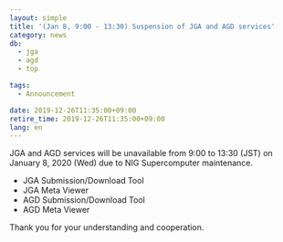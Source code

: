 ```yaml
---
layout: simple
title: '(Jan 8, 9:00 - 13:30) Suspension of JGA and AGD services'
category: news
db:
  - jga
  - agd
  - top

tags:
  - Announcement

date: 2019-12-26T11:35:00+09:00
retire_time: 2019-12-26T11:35:00+09:00
lang: en
---
```


<p>JGA and AGD services will be unavailable from 9:00 to 13:30 (JST) on January 8, 2020 (Wed) due to NIG Supercomputer maintenance.</p>

<ul>
    <li>JGA Submission/Download Tool</li>
    <li>JGA Meta Viewer</li>
    <li>AGD Submission/Download Tool</li>
    <li>AGD Meta Viewer</li>
</ul>

<p class="top_space">Thank you for your understanding and cooperation.</p>
